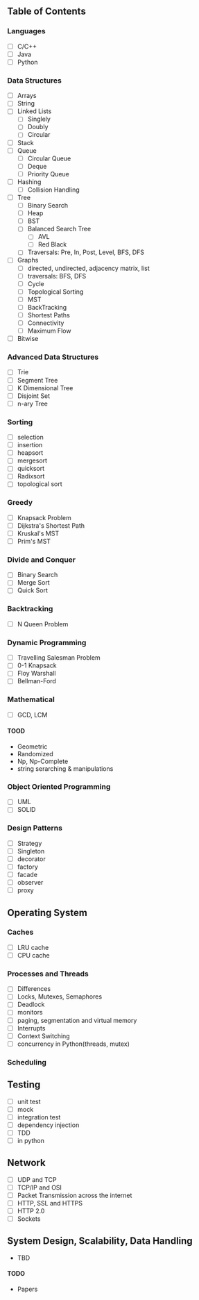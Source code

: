 ## Table of Contents

### Languages
- [ ] C/C++
- [ ] Java
- [ ] Python

### Data Structures
- [ ] Arrays
- [ ] String
- [ ] Linked Lists
  - [ ] Singlely
  - [ ] Doubly
  - [ ] Circular
- [ ] Stack
- [ ] Queue
  - [ ] Circular Queue
  - [ ] Deque
  - [ ] Priority Queue
- [ ] Hashing
  - [ ] Collision Handling
- [ ] Tree
  - [ ] Binary Search
  - [ ] Heap
  - [ ] BST
  - [ ] Balanced Search Tree
    - [ ] AVL
    - [ ] Red Black
  - [ ] Traversals: Pre, In, Post, Level, BFS, DFS
- [ ] Graphs
  - [ ] directed, undirected, adjacency matrix, list
  - [ ] traversals: BFS, DFS
  - [ ] Cycle
  - [ ] Topological Sorting
  - [ ] MST
  - [ ] BackTracking
  - [ ] Shortest Paths
  - [ ] Connectivity
  - [ ] Maximum Flow
 - [ ] Bitwise
 
### Advanced Data Structures
- [ ] Trie
- [ ] Segment Tree
- [ ] K Dimensional Tree
- [ ] Disjoint Set
- [ ] n-ary Tree
 
### Sorting
- [ ] selection
- [ ] insertion
- [ ] heapsort
- [ ] mergesort
- [ ] quicksort
- [ ] Radixsort
- [ ] topological sort

### Greedy
- [ ] Knapsack Problem
- [ ] Dijkstra's Shortest Path
- [ ] Kruskal's MST
- [ ] Prim's MST

### Divide and Conquer
- [ ] Binary Search
- [ ] Merge Sort
- [ ] Quick Sort

### Backtracking
- [ ] N Queen Problem

### Dynamic Programming
- [ ] Travelling Salesman Problem
- [ ] 0-1 Knapsack
- [ ] Floy Warshall
- [ ] Bellman-Ford

### Mathematical
- [ ] GCD, LCM

#### TOOD
- Geometric
- Randomized
- Np, Np-Complete
- string serarching & manipulations


### Object Oriented Programming
- [ ] UML
- [ ] SOLID

### Design Patterns
- [ ] Strategy
- [ ] Singleton
- [ ] decorator
- [ ] factory
- [ ] facade
- [ ] observer
- [ ] proxy

## Operating System
### Caches
- [ ] LRU cache
- [ ] CPU cache

### Processes and Threads
- [ ] Differences
- [ ] Locks, Mutexes, Semaphores
- [ ] Deadlock
- [ ] monitors
- [ ] paging, segmentation and virtual memory
- [ ] Interrupts
- [ ] Context Switching
- [ ] concurrency in Python(threads, mutex)

### Scheduling

## Testing
- [ ] unit test
- [ ] mock
- [ ] integration test
- [ ] dependency injection
- [ ] TDD
- [ ] in python

## Network
- [ ] UDP and TCP
- [ ] TCP/IP and OSI
- [ ] Packet Transmission across the internet
- [ ] HTTP, SSL and HTTPS
- [ ] HTTP 2.0
- [ ] Sockets

## System Design, Scalability, Data Handling
- TBD

#### TODO
- Papers










